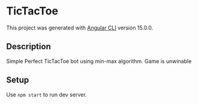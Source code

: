 # TicTacToe

This project was generated with [Angular CLI](https://github.com/angular/angular-cli) version 15.0.0.

## Description
Simple Perfect TicTacToe bot using min-max algorithm. Game is unwinable

## Setup
Use `npm start` to run dev server.
